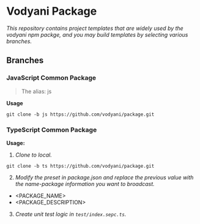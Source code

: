 # Vodyani Package

*This repository contains project templates that are widely used by the vodyani npm packge, and you may build templates by selecting various branches.*

## Branches

### JavaScript Common Package

> The alias: js

**Usage**

```
git clone -b js https://github.com/vodyani/package.git
```

### TypeScript Common Package

**Usage:**

1. *Clone to local.*

```
git clone -b ts https://github.com/vodyani/package.git
```

2. *Modify the preset in package.json and replace the previous value with the name-package information you want to broadcast.*

- <PACKAGE_NAME>
- <PACKAGE_DESCRIPTION>

3. *Create unit test logic in `test/index.sepc.ts`.*
